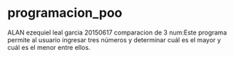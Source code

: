 # programacion_poo
ALAN ezequiel leal garcia 
20150617
comparacion de 3 num:Este programa permite al usuario ingresar tres números y determinar cuál es el mayor y cuál es el menor entre ellos.
